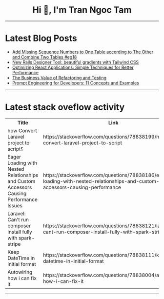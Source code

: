 <h1 align="center">Hi 👋, I'm Tran Ngoc Tam</h1>

---

# Latest Blog Posts 
<!-- BLOG-POST-LIST:START -->
- [Add Missing Sequence Numbers to One Table according to The Other and Combine Two Tables #eg18](https://dev.to/esproc_spl/add-missing-sequence-numbers-to-one-table-according-to-the-other-and-combine-two-tables-eg18-2m54)
- [New Rails Designer Tool: beautiful gradients with Tailwind CSS](https://dev.to/railsdesigner/new-rails-designer-tool-beautiful-gradients-with-tailwind-css-ngp)
- [Optimizing React Applications: Simple Techniques for Better Performance](https://dev.to/zache_niyokwizera_3ea666/optimizing-react-applications-simple-techniques-for-better-performance-30c5)
- [The Business Value of Refactoring and Testing](https://dev.to/krzykamil/the-business-value-of-refactoring-and-testing-3fce)
- [Prompt Engineering for Developers: 11 Concepts and Examples](https://dev.to/alexroor4/prompt-engineering-for-developers-11-concepts-and-examples-4d0)
<!-- BLOG-POST-LIST:END -->

---

# Latest stack oveflow activity
<table>
  <tr><th>Title</th><th>Link</th></tr>
  <!-- STACKOVERFLOW:START --><tr><td>how Convert Laravel project to script؟</td><td>https://stackoverflow.com/questions/78838199/how-convert-laravel-project-to-script</td></tr><tr><td>Eager Loading with Nested Relationships and Custom Accessors Causing Performance Issues</td><td>https://stackoverflow.com/questions/78838186/eager-loading-with-nested-relationships-and-custom-accessors-causing-performance</td></tr><tr><td>Laravel: Can&#39;t run composer install fully with spark-stripe</td><td>https://stackoverflow.com/questions/78838121/laravel-cant-run-composer-install-fully-with-spark-stripe</td></tr><tr><td>Keep DateTime in initial format</td><td>https://stackoverflow.com/questions/78838111/keep-datetime-in-initial-format</td></tr><tr><td>Autowiring how i can fix it</td><td>https://stackoverflow.com/questions/78838004/autowiring-how-i-can-fix-it</td></tr><!-- STACKOVERFLOW:END -->
</table>

---


